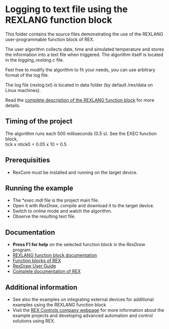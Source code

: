 Logging to text file using the REXLANG function block 
=====================================================

This folder contains the source files demonstrating the use of the REXLANG 
user-programmable function block of REX.

The user algorithm collects date, time and simulated temperature and stores the 
information into a text file when triggered. The algorithm itself is located in 
the *logging_rexlang.c* file.

Feel free to modify the algorithm to fit your needs, you can use arbitrary 
format of the log file. 

The log file (rexlog.txt) is located in data folder (by default /rex/data on 
Linux machines). 

Read the
[complete description of the REXLANG function block](https://www.rexcontrols.com/media/2.50.4/doc/ENGLISH/MANUALS/BRef/REXLANG.html)
for more details. 

## Timing of the project ##

The algorithm runs each 500 milliseconds (0.5 s). See the EXEC function block,  
tick x ntick0 = 0.05 x 10 = 0.5 

## Prerequisities ##
- RexCore must be installed and running on the target device.

## Running the example ##
- The **exec.mdl* file is the project main file.
- Open it with *RexDraw*, compile and download it to the target device.
- Switch to online mode and watch the algorithm.
- Observe the resulting text file.

## Documentation ##

- **Press F1 for help** on the selected function block in the *RexDraw* program.
- [REXLANG function block documentation](https://www.rexcontrols.com/media/2.50.4/doc/ENGLISH/MANUALS/BRef/REXLANG.html)
- [Function blocks of REX](https://www.rexcontrols.com/media/2.50.4/doc/ENGLISH/MANUALS/BRef/BRef_ENG.html)
- [RexDraw User Guide](https://www.rexcontrols.com/media/2.50.4/doc/ENGLISH/MANUALS/RexDraw/RexDraw_ENG.html)
- [Complete documentation of REX](http://www.rexcontrols.com/documentation-and-support)

## Additional information ##

- See also the examples on integrating external devices for additional examples
using the REXLANG function block
- Visit the [REX Controls company webpage](http://www.rexcontrols.com) 
for more information about the example projects and developing advanced 
automation and control solutions using REX.

